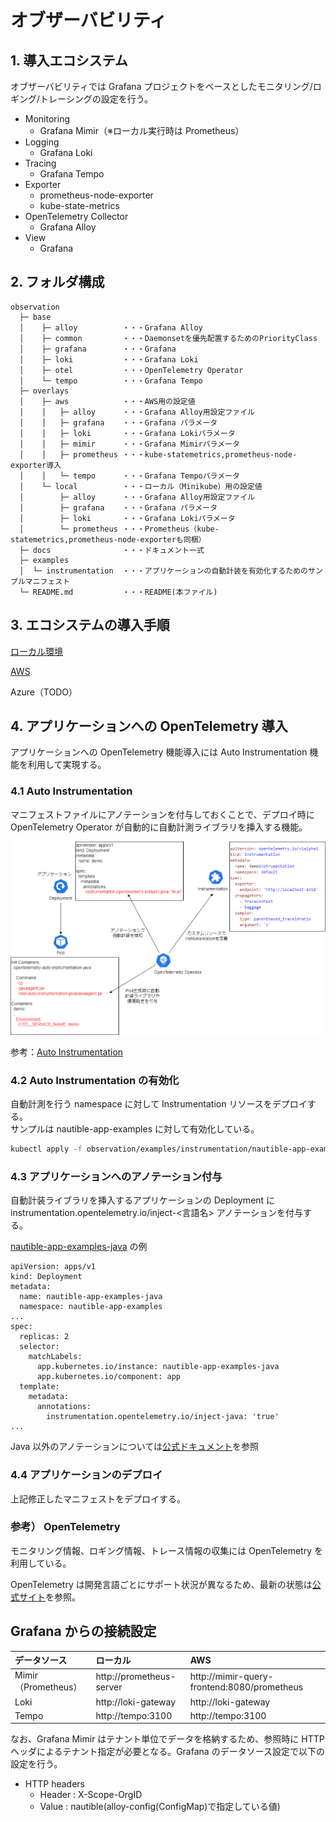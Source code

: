 # オブザーバビリティ

## 1. 導入エコシステム

オブザーバビリティでは Grafana プロジェクトをベースとしたモニタリング/ロギング/トレーシングの設定を行う。

- Monitoring
  - Grafana Mimir（※ローカル実行時は Prometheus）
- Logging
  - Grafana Loki
- Tracing
  - Grafana Tempo
- Exporter
  - prometheus-node-exporter
  - kube-state-metrics
- OpenTelemetry Collector
  - Grafana Alloy
- View
  - Grafana

## 2. フォルダ構成

```text
observation
  ├─ base
  │    ├─ alloy          ・・・Grafana Alloy
  │    ├─ common         ・・・Daemonsetを優先配置するためのPriorityClass
  │    ├─ grafana        ・・・Grafana
  │    ├─ loki           ・・・Grafana Loki
  │    ├─ otel           ・・・OpenTelemetry Operator
  │    └─ tempo          ・・・Grafana Tempo
  ├─ overlays
  │    ├─ aws            ・・・AWS用の設定値
  │    │   ├─ alloy      ・・・Grafana Alloy用設定ファイル
  │    │   ├─ grafana    ・・・Grafana パラメータ
  │    │   ├─ loki       ・・・Grafana Lokiパラメータ
  │    │   ├─ mimir      ・・・Grafana Mimirパラメータ
  │    │   ├─ prometheus ・・・kube-statemetrics,prometheus-node-exporter導入
  │    │   └─ tempo      ・・・Grafana Tempoパラメータ
  │    └─ local          ・・・ローカル（Minikube）用の設定値
  │        ├─ alloy      ・・・Grafana Alloy用設定ファイル
  │        ├─ grafana    ・・・Grafana パラメータ
  │        ├─ loki       ・・・Grafana Lokiパラメータ
  │        └─ prometheus ・・・Prometheus（kube-statemetrics,prometheus-node-exporterも同梱）
  ├─ docs                ・・・ドキュメント一式
  ├─ examples
  │  └─ instrumentation  ・・・アプリケーションの自動計装を有効化するためのサンプルマニフェスト
  └─ README.md           ・・・README(本ファイル)
```

## 3. エコシステムの導入手順

[ローカル環境](./docs/LOCAL.md)

[AWS](./docs/AWS.md)

Azure（TODO）

## 4. アプリケーションへの OpenTelemetry 導入

アプリケーションへの OpenTelemetry 機能導入には Auto Instrumentation 機能を利用して実現する。

### 4.1 Auto Instrumentation

マニフェストファイルにアノテーションを付与しておくことで、デプロイ時に OpenTelemetry Operator が自動的に自動計測ライブラリを挿入する機能。

![auto instrumentation](./docs/autoinstrumentation.png)

参考：[Auto Instrumentation](https://opentelemetry.io/docs/kubernetes/operator/automatic/)

### 4.2 Auto Instrumentation の有効化

自動計測を行う namespace に対して Instrumentation リソースをデプロイする。  
サンプルは nautible-app-examples に対して有効化している。

```bash
kubectl apply -f observation/examples/instrumentation/nautible-app-examples.yaml
```

### 4.3 アプリケーションへのアノテーション付与

自動計装ライブラリを挿入するアプリケーションの Deployment に instrumentation.opentelemetry.io/inject-<言語名> アノテーションを付与する。

[nautible-app-examples-java](https://github.com/nautible/nautible-app-examples-manifest/blob/main/nautible-app-examples-manifest-java/base/examples-deployment.yaml) の例

```
apiVersion: apps/v1
kind: Deployment
metadata:
  name: nautible-app-examples-java
  namespace: nautible-app-examples
...
spec:
  replicas: 2
  selector:
    matchLabels:
      app.kubernetes.io/instance: nautible-app-examples-java
      app.kubernetes.io/component: app
  template:
    metadata:
      annotations:
        instrumentation.opentelemetry.io/inject-java: 'true'
...
```

Java 以外のアノテーションについては[公式ドキュメント](https://opentelemetry.io/docs/kubernetes/operator/automatic/#add-annotations-to-existing-deployments)を参照

### 4.4 アプリケーションのデプロイ

上記修正したマニフェストをデプロイする。

### 参考） OpenTelemetry

モニタリング情報、ロギング情報、トレース情報の収集には OpenTelemetry を利用している。

OpenTelemetry は開発言語ごとにサポート状況が異なるため、最新の状態は[公式サイト](https://opentelemetry.io/docs/languages/)を参照。

## Grafana からの接続設定

| データソース        | ローカル                 | AWS                                         |
| :------------------ | :----------------------- | :------------------------------------------ |
| Mimir（Prometheus） | http://prometheus-server | http://mimir-query-frontend:8080/prometheus |
| Loki                | http://loki-gateway      | http://loki-gateway                         |
| Tempo               | http://tempo:3100        | http://tempo:3100                           |

なお、Grafana Mimir はテナント単位でデータを格納するため、参照時に HTTP ヘッダによるテナント指定が必要となる。Grafana のデータソース設定で以下の設定を行う。

- HTTP headers
  - Header : X-Scope-OrgID
  - Value : nautible(alloy-config(ConfigMap)で指定している値)
